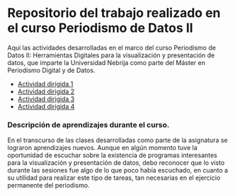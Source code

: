 
# Repositorio del trabajo realizado en el curso Periodismo de Datos II

Aquí las actividades desarrolladas en el marco del curso Periodismo de Datos II: Herramientas Digitales para la visualización y presentación de datos, que imparte la Universidad Nebrija como parte del Máster en Periodismo Digital y de Datos.


+ [Actividad dirigida 1](ad1.md)
+ [Actividad dirigida 2](ad2.md)
+ [Actividad dirigida 3](ad3.md)
+ [Actividad dirigida 4](ad4.md)


### Descripción de aprendizajes durante el curso.

En el transcurso de las clases desarrolladas como parte de la asignatura se lograron aprendizajes nuevos. Aunque en algún momento tuve la oportunidad de escuchar sobre la existencia de programas interesantes para la visualización y presentación de datos, debo reconocer que lo visto durante las sesiones fue algo de lo que poco había escuchado, en cuanto a su utilidad para realizar este tipo de tareas, tan necesarias en el ejercicio permanente del periodismo.


